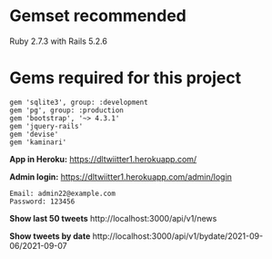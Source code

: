 # **Gemset recommended**
Ruby 2.7.3 with Rails 5.2.6

# **Gems required for this project**
```
gem 'sqlite3', group: :development
gem 'pg', group: :production
gem 'bootstrap', '~> 4.3.1'
gem 'jquery-rails' 
gem 'devise'
gem 'kaminari'
```

**App in Heroku:** https://dltwiitter1.herokuapp.com/

**Admin login:** https://dltwiitter1.herokuapp.com/admin/login
```
Email: admin22@example.com
Password: 123456
```
**Show last 50 tweets**
http://localhost:3000/api/v1/news

**Show tweets by date**
http://localhost:3000/api/v1/bydate/2021-09-06/2021-09-07
